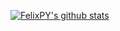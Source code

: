 [![FelixPY's github stats](https://github-readme-stats.vercel.app/api?username=felixpy&show_icons=true&count_private=true&theme=monokai)](https://github.com/felixpy/felixpy)
